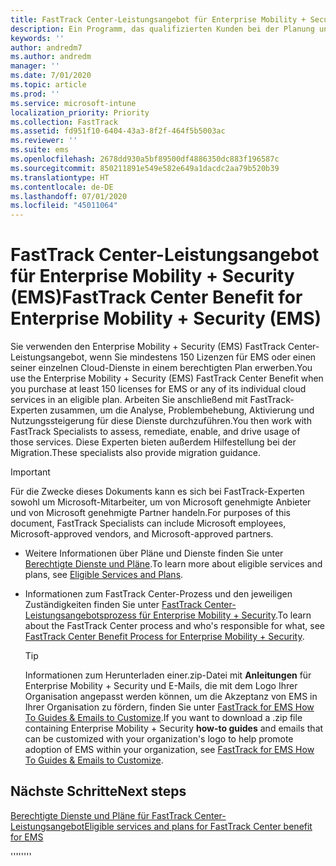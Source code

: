 ```yaml
---
title: FastTrack Center-Leistungsangebot für Enterprise Mobility + Security (EMS)
description: Ein Programm, das qualifizierten Kunden bei der Planung und Bereitstellung von Intune und Azure Active Directory Premium hilft
keywords: ''
author: andredm7
ms.author: andredm
manager: ''
ms.date: 7/01/2020
ms.topic: article
ms.prod: ''
ms.service: microsoft-intune
localization_priority: Priority
ms.collection: FastTrack
ms.assetid: fd951f10-6404-43a3-8f2f-464f5b5003ac
ms.reviewer: ''
ms.suite: ems
ms.openlocfilehash: 2678dd930a5bf89500df4886350dc883f196587c
ms.sourcegitcommit: 850211891e549e582e649a1dacdc2aa79b520b39
ms.translationtype: HT
ms.contentlocale: de-DE
ms.lasthandoff: 07/01/2020
ms.locfileid: "45011064"
---
```

# <a name="fasttrack-center-benefit-for-enterprise-mobility--security-ems"></a><span data-ttu-id="66cd4-103">FastTrack Center-Leistungsangebot für Enterprise Mobility + Security (EMS)</span><span class="sxs-lookup"><span data-stu-id="66cd4-103">FastTrack Center Benefit for Enterprise Mobility + Security (EMS)</span></span>

<span data-ttu-id="66cd4-104">Sie verwenden den Enterprise Mobility + Security (EMS) FastTrack Center-Leistungsangebot, wenn Sie mindestens 150 Lizenzen für EMS oder einen seiner einzelnen Cloud-Dienste in einem berechtigten Plan erwerben.</span><span class="sxs-lookup"><span data-stu-id="66cd4-104">You use the Enterprise Mobility + Security (EMS) FastTrack Center Benefit when you purchase at least 150 licenses for EMS or any of its individual cloud services in an eligible plan.</span></span> <span data-ttu-id="66cd4-105">Arbeiten Sie anschließend mit FastTrack-Experten zusammen, um die Analyse, Problembehebung, Aktivierung und Nutzungssteigerung für diese Dienste durchzuführen.</span><span class="sxs-lookup"><span data-stu-id="66cd4-105">You then work with FastTrack Specialists to assess, remediate, enable, and drive usage of those services.</span></span> <span data-ttu-id="66cd4-106">Diese Experten bieten außerdem Hilfestellung bei der Migration.</span><span class="sxs-lookup"><span data-stu-id="66cd4-106">These specialists also provide migration guidance.</span></span> 

> [!IMPORTANT]
> <span data-ttu-id="66cd4-107">Für die Zwecke dieses Dokuments kann es sich bei FastTrack-Experten sowohl um Microsoft-Mitarbeiter, um von Microsoft genehmigte Anbieter und von Microsoft genehmigte Partner handeln.</span><span class="sxs-lookup"><span data-stu-id="66cd4-107">For purposes of this document, FastTrack Specialists can include Microsoft employees, Microsoft-approved vendors, and Microsoft-approved partners.</span></span>

- <span data-ttu-id="66cd4-108">Weitere Informationen über Pläne und Dienste finden Sie unter [Berechtigte Dienste und Pläne](M365-eligible-services-and-plans.md).</span><span class="sxs-lookup"><span data-stu-id="66cd4-108">To learn more about eligible services and plans, see [Eligible Services and Plans](M365-eligible-services-and-plans.md).</span></span>

- <span data-ttu-id="66cd4-109">Informationen zum FastTrack Center-Prozess und den jeweiligen Zuständigkeiten finden Sie unter [FastTrack Center-Leistungsangebotsprozess für Enterprise Mobility + Security](EMS-fasttrack-process.md).</span><span class="sxs-lookup"><span data-stu-id="66cd4-109">To learn about the FastTrack Center process and who's responsible for what, see [FastTrack Center Benefit Process for Enterprise Mobility + Security](EMS-fasttrack-process.md).</span></span>

    > [!TIP]
    > <span data-ttu-id="66cd4-110">Informationen zum Herunterladen einer.zip-Datei mit **Anleitungen** für Enterprise Mobility + Security und E-Mails, die mit dem Logo Ihrer Organisation angepasst werden können, um die Akzeptanz von EMS in Ihrer Organisation zu fördern, finden Sie unter [FastTrack for EMS How To Guides & Emails to Customize](https://gallery.technet.microsoft.com/FastTrack-for-EMS-How-To-f170da4c).</span><span class="sxs-lookup"><span data-stu-id="66cd4-110">If you want to download a .zip file containing Enterprise Mobility + Security **how-to guides** and emails that can be customized with your organization's logo to help promote adoption of EMS within your organization, see [FastTrack for EMS How To Guides & Emails to Customize](https://gallery.technet.microsoft.com/FastTrack-for-EMS-How-To-f170da4c).</span></span>

## <a name="next-steps"></a><span data-ttu-id="66cd4-111">Nächste Schritte</span><span class="sxs-lookup"><span data-stu-id="66cd4-111">Next steps</span></span>

[<span data-ttu-id="66cd4-112">Berechtigte Dienste und Pläne für FastTrack Center-Leistungsangebot</span><span class="sxs-lookup"><span data-stu-id="66cd4-112">Eligible services and plans for FastTrack Center benefit for EMS</span></span>](M365-eligible-services-and-plans.md)

<span data-ttu-id="66cd4-113">''''</span><span class="sxs-lookup"><span data-stu-id="66cd4-113">''''</span></span>